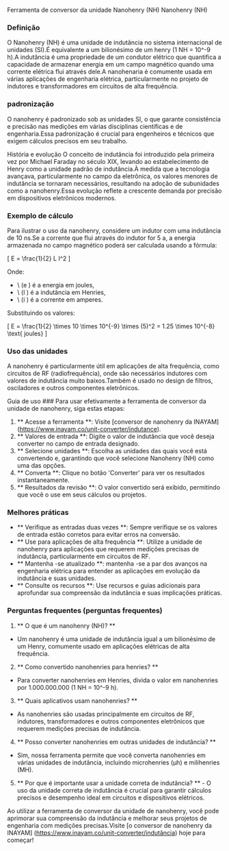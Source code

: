 Ferramenta de conversor da unidade Nanohenry (NH) Nanohenry (NH)

### Definição
O Nanohenry (NH) é uma unidade de indutância no sistema internacional de unidades (SI).É equivalente a um bilionésimo de um henry (1 NH = 10^-9 h).A indutância é uma propriedade de um condutor elétrico que quantifica a capacidade de armazenar energia em um campo magnético quando uma corrente elétrica flui através dele.A nanohenaria é comumente usada em várias aplicações de engenharia elétrica, particularmente no projeto de indutores e transformadores em circuitos de alta frequência.

### padronização
O nanohenry é padronizado sob as unidades SI, o que garante consistência e precisão nas medições em várias disciplinas científicas e de engenharia.Essa padronização é crucial para engenheiros e técnicos que exigem cálculos precisos em seu trabalho.

História e evolução
O conceito de indutância foi introduzido pela primeira vez por Michael Faraday no século XIX, levando ao estabelecimento de Henry como a unidade padrão de indutância.À medida que a tecnologia avançava, particularmente no campo da eletrônica, os valores menores de indutância se tornaram necessários, resultando na adoção de subunidades como a nanohenry.Essa evolução reflete a crescente demanda por precisão em dispositivos eletrônicos modernos.

### Exemplo de cálculo
Para ilustrar o uso da nanohenry, considere um indutor com uma indutância de 10 ns.Se a corrente que flui através do indutor for 5 a, a energia armazenada no campo magnético poderá ser calculada usando a fórmula:

\[ E = \frac{1}{2} L I^2 \]

Onde:
- \ (e \) é a energia em joules,
- \ (l \) é a indutância em Henries,
- \ (i \) é a corrente em amperes.

Substituindo os valores:

\[ E = \frac{1}{2} \times 10 \times 10^{-9} \times (5)^2 = 1.25 \times 10^{-8} \text{ joules} \]

### Uso das unidades
A nanohenry é particularmente útil em aplicações de alta frequência, como circuitos de RF (radiofrequência), onde são necessários indutores com valores de indutância muito baixos.Também é usado no design de filtros, osciladores e outros componentes eletrônicos.

Guia de uso ###
Para usar efetivamente a ferramenta de conversor da unidade de nanohenry, siga estas etapas:
1. ** Acesse a ferramenta **: Visite [conversor de nanohenry da INAYAM] (https://www.inayam.co/unit-converter/indutance).
2. ** Valores de entrada **: Digite o valor de indutância que você deseja converter no campo de entrada designado.
3. ** Selecione unidades **: Escolha as unidades das quais você está convertendo e, garantindo que você selecione Nanohenry (NH) como uma das opções.
4. ** Converta **: Clique no botão 'Converter' para ver os resultados instantaneamente.
5. ** Resultados da revisão **: O valor convertido será exibido, permitindo que você o use em seus cálculos ou projetos.

### Melhores práticas
- ** Verifique as entradas duas vezes **: Sempre verifique se os valores de entrada estão corretos para evitar erros na conversão.
- ** Use para aplicações de alta frequência **: Utilize a unidade de nanohenry para aplicações que requerem medições precisas de indutância, particularmente em circuitos de RF.
- ** Mantenha -se atualizado **: mantenha -se a par dos avanços na engenharia elétrica para entender as aplicações em evolução da indutância e suas unidades.
- ** Consulte os recursos **: Use recursos e guias adicionais para aprofundar sua compreensão da indutância e suas implicações práticas.

### Perguntas frequentes (perguntas frequentes)

1. ** O que é um nanohenry (NH)? **
- Um nanohenry é uma unidade de indutância igual a um bilionésimo de um Henry, comumente usado em aplicações elétricas de alta frequência.

2. ** Como convertido nanohenries para henries? **
- Para converter nanohenries em Henries, divida o valor em nanohenries por 1.000.000.000 (1 NH = 10^-9 h).

3. ** Quais aplicativos usam nanohenries? **
- As nanohenries são usadas principalmente em circuitos de RF, indutores, transformadores e outros componentes eletrônicos que requerem medições precisas de indutância.

4. ** Posso converter nanohenries em outras unidades de indutância? **
- Sim, nossa ferramenta permite que você converta nanohenries em várias unidades de indutância, incluindo microhenries (µh) e milihenries (MH).

5. ** Por que é importante usar a unidade correta de indutância? ** - O uso da unidade correta de indutância é crucial para garantir cálculos precisos e desempenho ideal em circuitos e dispositivos elétricos.

Ao utilizar a ferramenta de conversor da unidade de nanohenry, você pode aprimorar sua compreensão da indutância e melhorar seus projetos de engenharia com medições precisas.Visite [o conversor de nanohenry da INAYAM] (https://www.inayam.co/unit-converter/indutância) hoje para começar!
